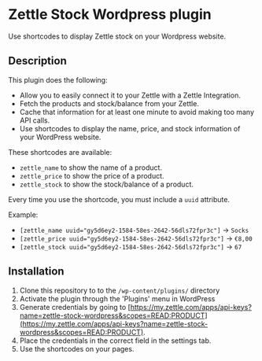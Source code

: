 # Zettle Stock Wordpress plugin

Use shortcodes to display Zettle stock on your Wordpress website.

## Description

This plugin does the following:

- Allow you to easily connect it to your Zettle with a Zettle Integration.
- Fetch the products and stock/balance from your Zettle.
- Cache that information for at least one minute to avoid making too many API calls.
- Use shortcodes to display the name, price, and stock information of your WordPress website.

These shortcodes are available:

- `zettle_name` to show the name of a product.
- `zettle_price` to show the price of a product.
- `zettle_stock` to show the stock/balance of a product.

Every time you use the shortcode, you must include a `uuid` attribute.

Example:

- `[zettle_name uuid="gy5d6ey2-1584-58es-2642-56dls72fpr3c"]` -> `Socks`
- `[zettle_price uuid="gy5d6ey2-1584-58es-2642-56dls72fpr3c"]` -> `€8,00`
- `[zettle_stock uuid="gy5d6ey2-1584-58es-2642-56dls72fpr3c"]` -> `67`

## Installation

1. Clone this repository to to the `/wp-content/plugins/` directory
1. Activate the plugin through the \'Plugins\' menu in WordPress
1. Generate credentials by going
   to [https://my.zettle.com/apps/api-keys?name=zettle-stock-wordpress&scopes=READ:PRODUCT](https://my.zettle.com/apps/api-keys?name=zettle-stock-wordpress&scopes=READ:PRODUCT).
1. Place the credentials in the correct field in the settings tab.
1. Use the shortcodes on your pages.
